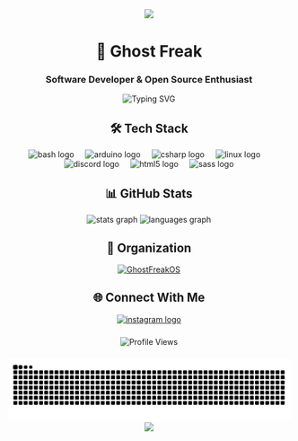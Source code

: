 <div align="center">
  <img height="300" src="https://64.media.tumblr.com/6258b9b04bcf4d7ab877330ebffea885/9cfcd8fba994b07e-33/s2048x3072/25b09b1aa2745e2df0b54df5887397ed023f2dba.pnj" />
</div>

<div align="center">
  <h1>👻 Ghost Freak</h1>
  <h3>Software Developer & Open Source Enthusiast</h3>
</div>

<div align="center">
  <img src="https://readme-typing-svg.herokuapp.com?font=Fira+Code&weight=500&size=40&pause=1000&color=9B59B6&center=true&vCenter=true&width=600&height=100&lines=Welcome+to+my+ghostly+realm!;Where+code+meets+creativity;Let's+create+something+spooky!" alt="Typing SVG" />
</div>

###

<div align="center">
  <h2>🛠️ Tech Stack</h2>
  <img src="https://cdn.jsdelivr.net/gh/devicons/devicon/icons/bash/bash-original.svg" height="80" alt="bash logo" />
  <img width="12" />
  <img src="https://skillicons.dev/icons?i=arduino" height="80" alt="arduino logo" />
  <img width="12" />
  <img src="https://skillicons.dev/icons?i=cs" height="80" alt="csharp logo" />
  <img width="12" />
  <img src="https://cdn.jsdelivr.net/gh/devicons/devicon/icons/linux/linux-original.svg" height="80" alt="linux logo" />
  <img width="12" />
  <img src="https://skillicons.dev/icons?i=discord" height="80" alt="discord logo" />
  <img width="12" />
  <img src="https://cdn.simpleicons.org/html5/E34F26" height="80" alt="html5 logo" />
  <img width="12" />
  <img src="https://cdn.simpleicons.org/sass/CC6699" height="80" alt="sass logo" />
</div>

###

<div align="center">
  <h2>📊 GitHub Stats</h2>
  <img src="https://github-readme-stats.vercel.app/api?username=GhostFreakk&hide_title=false&hide_rank=false&show_icons=true&include_all_commits=true&count_private=true&disable_animations=false&theme=dracula&locale=en&hide_border=false&order=1" height="150" alt="stats graph" />
  <img src="https://github-readme-stats.vercel.app/api/top-langs?username=GhostFreakk&locale=en&hide_title=false&layout=compact&card_width=320&langs_count=5&theme=dracula&hide_border=false&order=2" height="150" alt="languages graph" />
</div>

###

<div align="center">
  <h2>👥 Organization</h2>
  <a href="https://github.com/GhostFreakOS">
    <img src="https://img.shields.io/badge/GhostFreakOS-7289DA?style=for-the-badge&logo=github&logoColor=white" alt="GhostFreakOS" />
  </a>
</div>

###

<div align="center">
  <h2>🌐 Connect With Me</h2>
  <a href="https://www.instagram.com/iblameravix/?hl=en" target="_blank">
    <img src="https://raw.githubusercontent.com/maurodesouza/profile-readme-generator/master/src/assets/icons/social/instagram/default.svg" width="52" height="40" alt="instagram logo" />
  </a>
</div>

###

<div align="center">
  <img src="https://profile-counter.glitch.me/GhostFreakk/count.svg?" alt="Profile Views" />
</div>

###

<img src="https://raw.githubusercontent.com/d3f4ult-dev/d3f4ult-dev/output/snake.svg" alt="Snake animation" />

<div align="center">
  <img src="https://capsule-render.vercel.app/api?type=waving&color=9B59B6&height=100&section=footer" />
</div>

###
